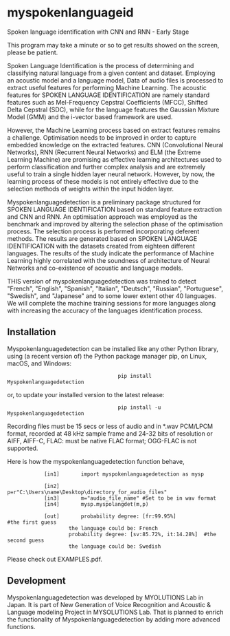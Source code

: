 # myspokenlanguageid
Spoken language identification with CNN and RNN - Early Stage

This program may take a minute or so to get results showed on the screen, please be patient.

Spoken Language Identification is the process of determining and classifying natural language from a given content and dataset. 
Employing an acoustic model and a language model, Data of audio files is processed to extract useful features for performing Machine Learning. 
The acoustic features for SPOKEN LANGUAGE IDENTIFICATION are namely standard features such as Mel-Frequency Cepstral Coefficients (MFCC), 
Shifted Delta Cepstral (SDC), while for the language features the Gaussian Mixture Model (GMM) and the i-vector based framework are used. 

However, the Machine Learning process based on extract features remains a challenge. Optimisation needs to be improved in order to capture embedded knowledge on the extracted features. CNN (Convolutional Neural Networks), RNN (Recurrent Neural Networks) and ELM (the Extreme Learning Machine) are promising as effective learning architectures used to perform classification and further complex analysis and are extremely useful to train a single hidden layer neural network. However, by now, the learning process of these models is not entirely effective due to the selection methods of weights within the input hidden layer.

Myspokenlanguagedetection is a preliminary package structured for SPOKEN LANGUAGE IDENTIFICATION based on standard feature extraction and CNN and RNN. An optimisation approach was employed as the benchmark and improved by altering the selection phase of the optimisation process. The selection process is performed incorporating deferent methods. The results are generated based on SPOKEN LANGUAGE IDENTIFICATION with the datasets created from eighteen different languages. The results of the study indicate the performance of Machine Learning highly correlated with the soundness of architecture of Neural Networks and co-existence of acoustic and language models. 

THIS version of myspokenlanguagedetection was trained to detect "French", "English", "Spanish", "Italian", "Deutsch", "Russian", "Portuguese", "Swedish", and "Japanese" and to some lower extent other 40 languages. We will complete the machine training 
sessions for more languages along with increasing the accuracy of the languages identification process.

## Installation

Myspokenlanguagedetection can be installed like any other Python library, using (a recent version of) the Python package 
manager pip, on Linux, macOS, and Windows:

                                        pip install Myspokenlanguagedetection
				
or, to update your installed version to the latest release:

                                        pip install -u Myspokenlanguagedetection 	
                                                    
Recording files must be 15 secs or less of audio and in *.wav PCM/LPCM format, recorded at 48 kHz sample frame and 24-32 bits of resolution or AIFF, AIFF-C, FLAC: must be native FLAC format; OGG-FLAC is not supported.

Here is how the myspokenlanguagedetection function behave,  

				[in1]		import myspokenlanguagedetection as mysp
				
				[in2]		p=r"C:\Users\name\Desktop\directory_for_audio_files"
				[in3]		m="audio_file_name" #Set to be in wav format 
				[in4]		mysp.myspolangdet(m,p)
				
				[out]		probability degree: [fr:99.95%]             #the first guess
						the language could be: French
						probability degree: [sv:85.72%, it:14.28%]  #the second guess
						the language could be: Swedish
  Please check out EXAMPLES.pdf. 
                                                        
## Development

Myspokenlanguagedetection was developed by MYOLUTIONS Lab in Japan. It is part of New Generation of Voice Recognition and Acoustic & Language modeling Project in MYSOLUTIONS Lab. That is planned to enrich the functionality of Myspokenlanguagedetection by adding more advanced functions. 

